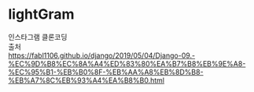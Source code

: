 # lightGram

인스타그램 클론코딩    
출처    
https://fabl1106.github.io/django/2019/05/04/Django-09.-%EC%9D%B8%EC%8A%A4%ED%83%80%EA%B7%B8%EB%9E%A8-%EC%95%B1-%EB%B0%8F-%EB%AA%A8%EB%8D%B8-%EB%A7%8C%EB%93%A4%EA%B8%B0.html    

